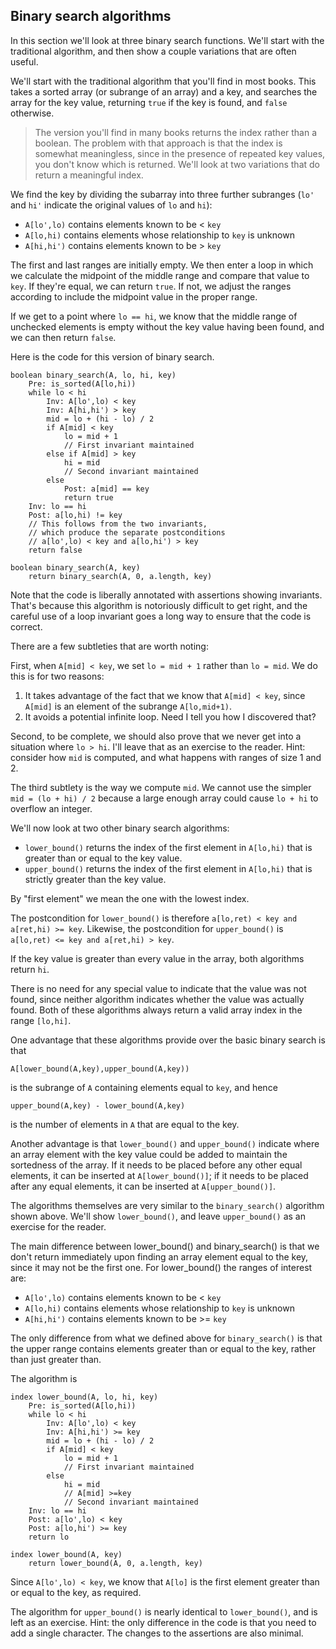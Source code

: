 ## Binary search algorithms

In this section we'll look at three
binary search functions.
We'll start with the traditional algorithm,
and then show a couple variations
that are often useful.

We'll start with the traditional algorithm
that you'll find in most books.
This takes a sorted array (or subrange of an array)
and a key, and searches the array
for the key value, returning `true`
if the key is found, and `false` otherwise.

>The version you'll find in many books
returns the index rather than a boolean.
The problem with that approach
is that the index is somewhat
meaningless, since in the presence of
repeated key values, you don't know
which is returned.
We'll look at two variations that do
return a meaningful index.

We find the key
by dividing the subarray into
three further subranges
(`lo'` and `hi'` indicate the
original values of `lo` and `hi`):

- `A[lo',lo)` contains elements known to be < `key`
- `A[lo,hi)` contains elements whose relationship to `key` is unknown
- `A[hi,hi')` contains elements known to be > `key`

The first and last ranges are initially empty.
We then enter a loop in which
we calculate the midpoint of the middle range
and compare that value to `key`.
If they're equal, we can return `true`.
If not, we adjust the ranges according
to include the midpoint value
in the proper range.

If we get to a point where `lo == hi`,
we know that the middle range of unchecked
elements is empty without the key value
having been found, and we can then return `false`.

Here is the code for this version of binary search.

```
boolean binary_search(A, lo, hi, key)
	Pre: is_sorted(A[lo,hi))
	while lo < hi
		Inv: A[lo',lo) < key
		Inv: A[hi,hi') > key
		mid = lo + (hi - lo) / 2
		if A[mid] < key
			lo = mid + 1
			// First invariant maintained
		else if A[mid] > key
			hi = mid
			// Second invariant maintained
		else
			Post: a[mid] == key
			return true
	Inv: lo == hi
	Post: a[lo,hi) != key
	// This follows from the two invariants,
	// which produce the separate postconditions
	// a[lo',lo) < key and a[lo,hi') > key
	return false

boolean binary_search(A, key)
	return binary_search(A, 0, a.length, key)
```
Note that the code is liberally annotated
with assertions showing invariants.
That's because this algorithm is notoriously
difficult to get right,
and the careful use of a loop invariant
goes a long way to ensure that the code is correct.

There are a few subtleties that are worth noting:

First, when `A[mid] < key`, we set `lo = mid + 1`
rather than `lo = mid`.
We do this is for two reasons:

1. It takes advantage of the fact that we know
that `A[mid] < key`, since `A[mid]`
is an element of the subrange `A[lo,mid+1)`.
2. It avoids a potential infinite loop.
Need I tell you how I discovered that?

Second, to be complete, we should also prove that
we never get into a situation where `lo > hi`.
I'll leave that as an exercise to the reader.
Hint: consider how `mid` is computed,
and what happens with ranges of size 1 and 2.

The third subtlety is the way we compute `mid`.
We cannot use the simpler `mid = (lo + hi) / 2`
because a large enough array could cause
`lo + hi` to overflow an integer.

We'll now look at two other binary search
algorithms:

- `lower_bound()` returns the index of the first element
in `A[lo,hi)` that is greater than or equal to the key value.
- `upper_bound()` returns the index of the first element
in `A[lo,hi)` that is strictly greater than the key value.

By "first element"
we mean the one with the lowest index.

The postcondition for ```lower_bound()```
is therefore ```a[lo,ret) < key and a[ret,hi) >= key```.
Likewise, the postcondition for ```upper_bound()```
is ```a[lo,ret) <= key and a[ret,hi) > key```.

If the key value is greater than every value in the array,
both algorithms return `hi`.

There is no need for any special value
to indicate that the value was not found,
since neither algorithm indicates
whether the value was actually found.
Both of these algorithms always return
a valid array index in the range `[lo,hi]`.

One advantage that these algorithms provide
over the basic binary search
is that
```
A[lower_bound(A,key),upper_bound(A,key))
```
is the subrange of `A` containing elements
equal to `key`,
and hence
```
upper_bound(A,key) - lower_bound(A,key)
```
is the number of elements in `A` that are equal to the key.

Another advantage is that `lower_bound()` and `upper_bound()`
indicate where an array element with the key value
could be added to maintain the sortedness of the array.
If it needs to be placed before any other equal elements,
it can be inserted at `A[lower_bound()]`;
if it needs to be placed after any equal elements,
it can be inserted at `A[upper_bound()]`.

The algorithms themselves are very similar
to the `binary_search()` algorithm shown above.
We'll show `lower_bound()`,
and leave `upper_bound()` as an exercise for the reader.

The main difference between lower_bound()
and binary_search() is that we don't return immediately
upon finding an array element equal to the key,
since it may not be the first one.
For lower_bound() the ranges of interest are:

- `A[lo',lo)` contains elements known to be < `key`
- `A[lo,hi)` contains elements whose relationship to `key` is unknown
- `A[hi,hi')` contains elements known to be >= `key`

The only difference from what we defined above
for `binary_search()` is that the upper range
contains elements greater than or equal to the key,
rather than just greater than.

The algorithm is
```
index lower_bound(A, lo, hi, key)
	Pre: is_sorted(A[lo,hi))
	while lo < hi
		Inv: A[lo',lo) < key
		Inv: A[hi,hi') >= key
		mid = lo + (hi - lo) / 2
		if A[mid] < key
			lo = mid + 1
			// First invariant maintained
		else
			hi = mid
			// A[mid] >=key
			// Second invariant maintained
	Inv: lo == hi
	Post: a[lo',lo) < key
	Post: a[lo,hi') >= key
	return lo

index lower_bound(A, key)
	return lower_bound(A, 0, a.length, key)
```
Since `A[lo',lo) < key`, we know that `A[lo]`
is the first element greater than or equal to
the key, as required.

The algorithm for `upper_bound()`
is nearly identical to `lower_bound()`,
and is left as an exercise.
Hint: the only difference in the code
is that you need to add a single character.
The changes to the assertions
are also minimal.
